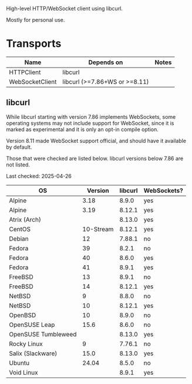 High-level HTTP/WebSocket client using libcurl.

Mostly for personal use.

# Transports

| Name | Depends on | Notes |
|---|---|---|
| HTTPClient | libcurl | |
| WebSocketClient | libcurl (>=7.86+WS or >=8.11) | |

## libcurl

While libcurl starting with version 7.86 implements WebSockets, some operating
systems may not include support for WebSocket, since it is marked as experimental
and it is only an opt-in compile option.

Version 8.11 made WebSocket support official, and should have it available by default.

Those that were checked are listed below. libcurl versions below 7.86 are not listed.

Last checked: 2025-04-26

| OS | Version | libcurl | WebSockets? |
|---|---|---|---|
| Alpine | 3.18 | 8.9.0 | yes |
| Alpine | 3.19 | 8.12.1 | yes |
| Atrix (Arch) | | 8.13.0 | yes |
| CentOS | 10-Stream | 8.12.1 | yes |
| Debian | 12 | 7.88.1 | no |
| Fedora | 39 | 8.2.1 | no |
| Fedora | 40 | 8.6.0 | yes |
| Fedora | 41 | 8.9.1 | yes |
| FreeBSD | 13 | 8.9.1 | no |
| FreeBSD | 14 | 8.12.1 | yes |
| NetBSD | 9 | 8.8.0 | no |
| NetBSD | 10 | 8.12.1 | yes |
| OpenBSD | 10 | 8.9.0 | no |
| OpenSUSE Leap | 15.6 | 8.6.0 | no |
| OpenSUSE Tumbleweed | | 8.13.0 | yes |
| Rocky Linux | 9 | 7.76.1 | no |
| Salix (Slackware) | 15.0 | 8.13.0 | yes |
| Ubuntu | 24.04 | 8.5.0 | no |
| Void Linux | | 8.9.1 | yes |